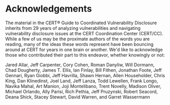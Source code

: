 # Acknowledgements 

The material in the CERT® Guide to Coordinated Vulnerability Disclosure
inherits from 29 years of analyzing vulnerabilities and navigating
vulnerability disclosure issues at the CERT Coordination Center
(CERT/CC). While a few of us may be the proximate authors of the words
you are reading, many of the ideas these words represent have been
bouncing around at CERT for years in one brain or another. We'd like to
acknowledge those who contributed their part to this endeavor, whether
knowingly or not:

Jared Allar, Jeff Carpenter, Cory Cohen, Roman Danyliw, Will Dormann,
Chad Dougherty, James T. Ellis, Ian Finlay, Bill Fithen, Jonathan Foote,
Jeff Gennari, Ryan Giobbi, Jeff Havrilla, Shawn Hernan, Allen
Householder, Chris King, Dan Klinedinst, Joel Land, Jeff Lanza, Todd
Lewellen, Frank Longo, Navika Mahal, Art Manion, Joji Montelibano, Trent
Novelly, Madison Oliver, Michael Orlando, Ally Parisi, Rich Pethia, Jeff
Pruzynski, Robert Seacord, Deana Shick, Stacey Stewart, David Warren,
and Garret Wassermann

